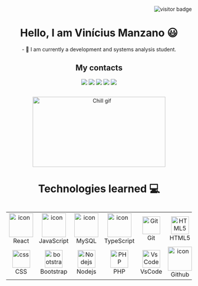 <div align="right">
  
  ![visitor badge](https://visitor-badge.laobi.icu/badge?page_id=${your.username}.${your.repo.id})
  
</div>
<div align="center">
<div>
  <h1 align="center">Hello, I am Vinícius Manzano 😃️</h1>
</div>
- 🌱 I am currently a development and systems analysis student.

<h2>My contacts</h2>
  <a href="https://github.com/vinimanzano" target="_blank"><img src="https://img.shields.io/badge/GitHub-100000?style=for-the-badge&logo=github&logoColor=white" target="_blank"></a>
  <a href="https://instagram.com/vinimanzano" target="_blank"><img src="https://img.shields.io/badge/-Instagram-%23E4405F?style=for-the-badge&logo=instagram&logoColor=white" target="_blank"></a>
 	<a href="https://www.twitch.tv/vinimanzano" target="_blank"><img src="https://img.shields.io/badge/Twitch-9146FF?style=for-the-badge&logo=twitch&logoColor=white" target="_blank"></a> 
  <a href = "mailto:contato.vinimanzano@gmail.com"><img src="https://img.shields.io/badge/-Gmail-%23333?style=for-the-badge&logo=gmail&logoColor=white" target="_blank"></a>
  <a href="https://www.linkedin.com/in/vinícius-manzano-3b887a121/" target="_blank"><img src="https://img.shields.io/badge/-LinkedIn-%230077B5?style=for-the-badge&logo=linkedin&logoColor=white" target="_blank"></a> 
  
##

  <div>
  <img align="center" alt="Chill gif" src="https://i.giphy.com/media/v1.Y2lkPTc5MGI3NjExNnVxNWF4NGJqOTM2bG05eWpma2tvdnlwcmdiYWJuZHNydjAwMnN2ZiZlcD12MV9pbnRlcm5hbF9naWZfYnlfaWQmY3Q9Zw/qgQUggAC3Pfv687qPC/giphy.gif" width="360" height="190" />
</div>

##

 <h1>Technologies learned 💻</h1>
<div style="display: flex; align-items: flex-start; align: center">
<table align="center">
  <tr>
    <td align="center" width="96">
        <img src="https://techstack-generator.vercel.app/react-icon.svg" alt="icon" width="65" height="65" />
      <br>React
    </td>
    <td align="center" width="96">
        <img src="https://techstack-generator.vercel.app/js-icon.svg" alt="icon" width="65" height="65" />
      <br>JavaScript
    </td>
    <td align="center" width="96">
        <img src="https://techstack-generator.vercel.app/mysql-icon.svg" alt="icon" width="65" height="65" />
      <br>MySQL
    </td>
    <td align="center" width="96">
        <img src="https://techstack-generator.vercel.app/ts-icon.svg" alt="icon" width="65" height="65" />
      <br>TypeScript
    </td>
  <td align="center" width="96"> 
        <img src="https://user-images.githubusercontent.com/25181517/192108372-f71d70ac-7ae6-4c0d-8395-51d8870c2ef0.png" width="48" height="48" alt="Git" />
      <br>Git
  </td>
  <td align="center"  width="96">
        <img src="https://skillicons.dev/icons?i=html" width="48" height="48" alt="HTML5" />
      <br>HTML5
  </td>
    <tr>
  <td align="center" width="96">
        <img src="https://skillicons.dev/icons?i=css" width="48" height="48" alt="css" />
      <br>CSS
  </td>
  <td align="center"  width="96">
    <img src="https://skillicons.dev/icons?i=bootstrap" width="48" height="48" alt="bootstrap" />
    <br>Bootstrap
  </td>
  <td align="center" width="96">
    <img src="https://skillicons.dev/icons?i=nodejs" width="48" height="48" alt="Nodejs" />
      <br>Nodejs
      </td>
    <td align="center" width="96">
        <img src="https://skillicons.dev/icons?i=php" width="48" height="48" alt="PHP" />
      <br>PHP
    </td>
    <td align="center" width="96">
        <img src="https://skillicons.dev/icons?i=vscode" width="48" height="48" alt="VsCode" />
      <br>VsCode
  </td>
    <td align="center" width="96">
      <img src="https://techstack-generator.vercel.app/github-icon.svg" alt="icon" width="65" height="65" />
      <br>Github
    </td>
  </td>
    <td align="center" width="96">
      <img src="https://skillicons.dev/icons?i=flutter" alt="icon" width="65" height="65" />
      <br>Flutter
    </td>
  </tr>
</table>
<br><br>
</div>

